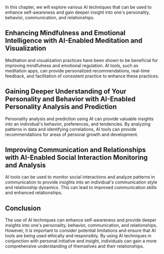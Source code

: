 
In this chapter, we will explore various AI techniques that can be used to enhance self-awareness and gain deeper insight into one's personality, behavior, communication, and relationships.

Enhancing Mindfulness and Emotional Intelligence with AI-Enabled Meditation and Visualization
---------------------------------------------------------------------------------------------

Meditation and visualization practices have been shown to be beneficial for improving mindfulness and emotional regulation. AI tools, such as meditation apps, can provide personalized recommendations, real-time feedback, and facilitation of consistent practice to enhance these practices.

Gaining Deeper Understanding of Your Personality and Behavior with AI-Enabled Personality Analysis and Prediction
-----------------------------------------------------------------------------------------------------------------

Personality analysis and prediction using AI can provide valuable insights into an individual's behavior, preferences, and tendencies. By analyzing patterns in data and identifying correlations, AI tools can provide recommendations for areas of personal growth and development.

Improving Communication and Relationships with AI-Enabled Social Interaction Monitoring and Analysis
----------------------------------------------------------------------------------------------------

AI tools can be used to monitor social interactions and analyze patterns in communication to provide insights into an individual's communication style and relationship dynamics. This can lead to improved communication skills and enhanced relationships.

Conclusion
----------

The use of AI techniques can enhance self-awareness and provide deeper insights into one's personality, behavior, communication, and relationships. However, it is important to consider potential limitations and ensure that AI tools are being used ethically and responsibly. By using AI techniques in conjunction with personal initiative and insight, individuals can gain a more comprehensive understanding of themselves and their relationships.
